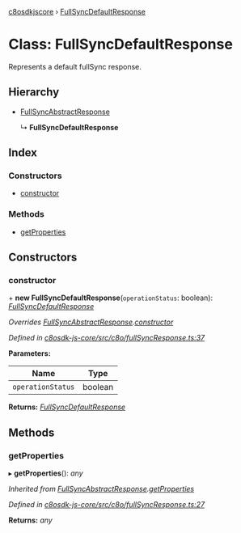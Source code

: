 [c8osdkjscore](../README.md) › [FullSyncDefaultResponse](fullsyncdefaultresponse.md)

# Class: FullSyncDefaultResponse

Represents a default fullSync response.

## Hierarchy

* [FullSyncAbstractResponse](fullsyncabstractresponse.md)

  ↳ **FullSyncDefaultResponse**

## Index

### Constructors

* [constructor](fullsyncdefaultresponse.md#constructor)

### Methods

* [getProperties](fullsyncdefaultresponse.md#getproperties)

## Constructors

###  constructor

\+ **new FullSyncDefaultResponse**(`operationStatus`: boolean): *[FullSyncDefaultResponse](fullsyncdefaultresponse.md)*

*Overrides [FullSyncAbstractResponse](fullsyncabstractresponse.md).[constructor](fullsyncabstractresponse.md#constructor)*

*Defined in [c8osdk-js-core/src/c8o/fullSyncResponse.ts:37](https://github.com/convertigo/c8osdk-angular/blob/0b97078/src/c8o/fullSyncResponse.ts#L37)*

**Parameters:**

Name | Type |
------ | ------ |
`operationStatus` | boolean |

**Returns:** *[FullSyncDefaultResponse](fullsyncdefaultresponse.md)*

## Methods

###  getProperties

▸ **getProperties**(): *any*

*Inherited from [FullSyncAbstractResponse](fullsyncabstractresponse.md).[getProperties](fullsyncabstractresponse.md#getproperties)*

*Defined in [c8osdk-js-core/src/c8o/fullSyncResponse.ts:27](https://github.com/convertigo/c8osdk-angular/blob/0b97078/src/c8o/fullSyncResponse.ts#L27)*

**Returns:** *any*
